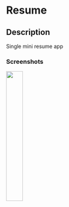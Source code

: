 # Resume

## Description
 Single mini resume app


 ### Screenshots
 <img src="![Simulator Screen Shot - iPhone 12 Pro Max - 2023-08-01 at 23 54 17](https://github.com/nataliiagrigoreva/Resume/assets/123460015/bc1560a3-2ed0-4a3b-aa84-244fdc514ce4)" width=30% height=30%>


 
